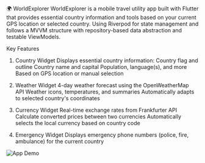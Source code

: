 🌍 WorldExplorer
WorldExplorer is a mobile travel utility app built with Flutter that provides essential country information and tools based on your current GPS location or selected country.
Using Riverpod for state management and follows a MVVM structure with repository-based data abstraction and testable ViewModels.

Key Features

1. Country Widget
Displays essential country information:
Country flag and outline
Country name and capital
Population, language(s), and more
Based on GPS location or manual selection

2. Weather Widget
4-day weather forecast using the OpenWeatherMap API
Weather icons, temperatures, and summaries
Automatically adapts to selected country's coordinates

3. Currency Widget
Real-time exchange rates from Frankfurter API
Calculate converted prices between two currencies
Automatically selects the local currency based on country code

4. Emergency Widget
Displays emergency phone numbers (police, fire, ambulance) for the current country


![App Demo](docs/world_explorer.gif)
